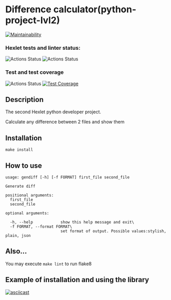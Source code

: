 # Difference calculator(python-project-lvl2)

[![Maintainability](https://api.codeclimate.com/v1/badges/41cc2a5b3d6c597452f9/maintainability)](https://codeclimate.com/github/SergSm/python-project-lvl2/maintainability)

### Hexlet tests and linter status:
![Actions Status](https://github.com/SergSm/python-project-lvl2/workflows/hexlet%2Dcheck/badge.svg)
![Actions Status](https://github.com/SergSm/python-project-lvl2/workflows/flake8%2Dlint/badge.svg)

### Test and test coverage
![Actions Status](https://github.com/SergSm/python-project-lvl2/workflows/test/badge.svg)
[![Test Coverage](https://api.codeclimate.com/v1/badges/41cc2a5b3d6c597452f9/test_coverage)](https://codeclimate.com/github/SergSm/python-project-lvl2/test_coverage)


## Description
The second Hexlet python developer project.

Calculate any difference between 2 files and show them

## Installation
```make install```

## How to use
```
usage: gendiff [-h] [-f FORMAT] first_file second_file

Generate diff

positional arguments:
  first_file
  second_file

optional arguments:

  -h, --help            show this help message and exit\
  -f FORMAT, --format FORMAT\
                        set format of output. Possible values:stylish, plain, json
```                     
## Also...
You may execute 
```make lint``` to run flake8

## Example of installation and using the library
[![asciicast](https://asciinema.org/a/gUKcIJS8EPrfAqIWdM6Zbt7BV.svg)](https://asciinema.org/a/gUKcIJS8EPrfAqIWdM6Zbt7BV)
